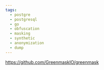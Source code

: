 ```yaml
---
tags:
  - postgre
  - postgresql
  - go
  - obfuscation
  - masking
  - synthetic
  - anonymization
  - dump
---
```

https://github.com/GreenmaskIO/greenmask